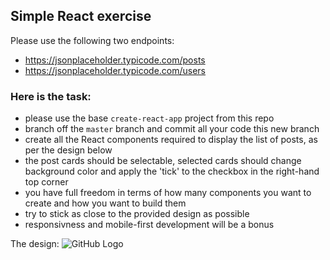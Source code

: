 ## Simple React exercise

Please use the following two endpoints:

- https://jsonplaceholder.typicode.com/posts
- https://jsonplaceholder.typicode.com/users

### Here is the task:

- please use the base `create-react-app` project from this repo
- branch off the `master` branch and commit all your code this new branch
- create all the React components required to display the list of posts, as per the design below
- the post cards should be selectable, selected cards should change background color and apply the 'tick' to the checkbox in the right-hand top corner
- you have full freedom in terms of how many components you want to create and how you want to build them
- try to stick as close to the provided design as possible
- responsivness and mobile-first development will be a bonus


The design:
![GitHub Logo](https://github.com/mercury-holidays/exercise/blob/master/exercise.jpg)
